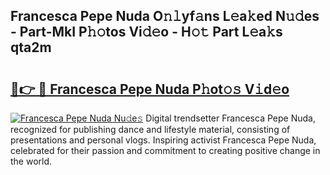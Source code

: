 ## Francesca Pepe Nuda O𝚗𝚕yf𝚊ns L𝚎a𝚔ed N𝚞𝚍es - Part-MkI P𝚑𝚘tos Vi𝚍𝚎o - H𝚘𝚝 Part L𝚎a𝚔s qta2m

# <h2><a href="http://kf0oyd.oniu.top/?m=Francesca+Pepe+Nuda">🔗👉 🔴 Francesca Pepe Nuda P𝚑ot𝚘𝚜 V𝚒d𝚎o</a></h2>

[![Francesca Pepe Nuda Nu𝚍e𝚜](https://i.imgur.com/0qMVB7G.gif)](http://kf0oyd.oniu.top/?m=Francesca+Pepe+Nuda)
Digital trendsetter Francesca Pepe Nuda, recognized for publishing dance and lifestyle material, consisting of presentations and personal vlogs. Inspiring activist Francesca Pepe Nuda, celebrated for their passion and commitment to creating positive change in the world.  

